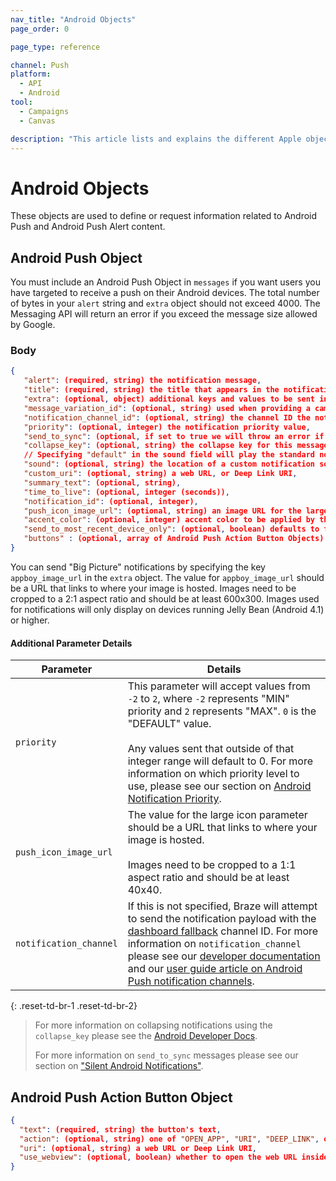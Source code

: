 ```yaml
---
nav_title: "Android Objects"
page_order: 0

page_type: reference

channel: Push
platform:
  - API
  - Android
tool:
  - Campaigns
  - Canvas

description: "This article lists and explains the different Apple objects used at Braze."
---
```

# Android Objects

These objects are used to define or request information related to Android Push and Android Push Alert content.

##  Android Push Object

You must include an Android Push Object in `messages` if you want users you have targeted to receive a push on their Android devices. The total number of bytes in your `alert` string and `extra` object should not exceed 4000. The Messaging API will return an error if you exceed the message size allowed by Google.

### Body

```json
{
   "alert": (required, string) the notification message,
   "title": (required, string) the title that appears in the notification drawer,
   "extra": (optional, object) additional keys and values to be sent in the push,
   "message_variation_id": (optional, string) used when providing a campaign_id to specify which message variation this message should be tracked under (must be an Android Push Message),
   "notification_channel_id": (optional, string) the channel ID the notification will be sent with,
   "priority": (optional, integer) the notification priority value,
   "send_to_sync": (optional, if set to true we will throw an error if "alert" or "title" is set),
   "collapse_key": (optional, string) the collapse key for this message,
   // Specifying "default" in the sound field will play the standard notification sound
   "sound": (optional, string) the location of a custom notification sound within the app,
   "custom_uri": (optional, string) a web URL, or Deep Link URI,
   "summary_text": (optional, string),
   "time_to_live": (optional, integer (seconds)),
   "notification_id": (optional, integer),
   "push_icon_image_url": (optional, string) an image URL for the large icon,
   "accent_color": (optional, integer) accent color to be applied by the standard Style templates when presenting this notification, an RGB integer value,
   "send_to_most_recent_device_only": (optional, boolean) defaults to false, if set to true, Braze will only send this push to a user's most recently used Android device, rather than all eligible Android devices,
   "buttons" : (optional, array of Android Push Action Button Objects) push action buttons to display
}
```


You can send "Big Picture" notifications by specifying the key `appboy_image_url` in the `extra` object. The value for `appboy_image_url` should be a URL that links to where your image is hosted. Images need to be cropped to a 2:1 aspect ratio and should be at least 600x300. Images used for notifications will only display on devices running Jelly Bean (Android 4.1) or higher.

#### Additional Parameter Details

| Parameter | Details |
| --------- | ------- |
| `priority` | This parameter will accept values from `-2` to `2`, where `-2` represents "MIN" priority and `2` represents "MAX". `0` is the "DEFAULT" value. <br> <br> Any values sent that outside of that integer range will default to 0. For more information on which priority level to use, please see our section on [Android Notification Priority][29]. |
| `push_icon_image_url` | The value for the large icon parameter should be a URL that links to where your image is hosted. <br> <br> Images need to be cropped to a 1:1 aspect ratio and should be at least 40x40. |
| `notification_channel` | If this is not specified, Braze will attempt to send the notification payload with the [dashboard fallback][45] channel ID. For more information on `notification_channel` please see our [developer documentation][43] and our [user guide article on Android Push notification channels][44]. |
{: .reset-td-br-1 .reset-td-br-2}

> For more information on collapsing notifications using the `collapse_key` please see the [Android Developer Docs][35].
>
> For more information on `send_to_sync` messages please see our section on ["Silent Android Notifications"][28].


## Android Push Action Button Object

```json
{
  "text": (required, string) the button's text,
  "action": (optional, string) one of "OPEN_APP", "URI", "DEEP_LINK", or "CLOSE", defaults to "OPEN_APP",
  "uri": (optional, string) a web URL or Deep Link URI,
  "use_webview": (optional, boolean) whether to open the web URL inside the app if the action is "URI", defaults to true
}
```

[28]: {{site.baseurl}}/developer_guide/platform_integration_guides/android/push_notifications/silent_push_notifications/#silent-push-notifications
[29]: {{site.baseurl}}/developer_guide/platform_integration_guides/android/advanced_use_cases/deep_linking_to_in-app_resources/
[35]: https://firebase.google.com/docs/cloud-messaging/concept-options#collapsible_and_non-collapsible_messages "collapse key documentation"
[44]: {{site.baseurl}}/user_guide/message_building_by_channel/push/notification_channels/
[43]: {{site.baseurl}}/developer_guide/platform_integration_guides/android/push_notifications/integration/#step-4-define-notification-channels
[45]: {{site.baseurl}}/user_guide/message_building_by_channel/push/notification_channels/#notification-channels
